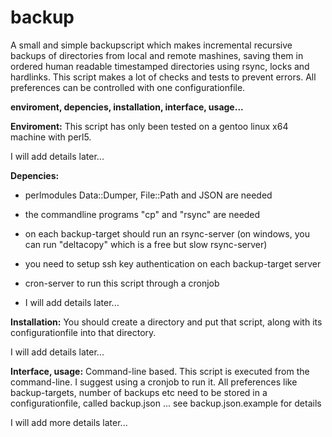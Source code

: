 backup
==========================

A small and simple backupscript which makes incremental recursive backups of directories from local and remote mashines, saving them in ordered human readable timestamped directories using rsync, locks and hardlinks. This script makes a lot of checks and tests to prevent errors. All preferences can be controlled with one configurationfile.

**enviroment, depencies, installation, interface, usage...**

**Enviroment:**
This script has only been tested on a gentoo linux x64 machine with perl5. 

I will add details later...

**Depencies:** 
- perlmodules Data::Dumper, File::Path and JSON are needed
- the commandline programs "cp" and "rsync" are needed
- on each backup-target should run an rsync-server (on windows, you can run "deltacopy" which is a free but slow rsync-server)
- you need to setup ssh key authentication on each backup-target server
- cron-server to run this script through a cronjob

- I will add details later...

**Installation:**
You should create a directory and put that script, along with its configurationfile into that directory.

I will add details later...

**Interface, usage:**
Command-line based. This script is executed from the command-line. I suggest using a cronjob to run it. 
All preferences like backup-targets, number of backups etc need to be stored in a configurationfile, called backup.json ... see backup.json.example for details

I will add more details later...
